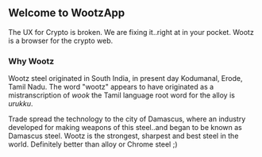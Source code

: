 ## Welcome to WootzApp

The UX for Crypto is broken. We are fixing it..right at in your pocket.
Wootz is a browser for the crypto web. 

### Why Wootz

Wootz steel originated in South India, in present day Kodumanal, Erode, Tamil Nadu. The word "wootz" appears to have originated as a mistranscription of *wook*  the Tamil language root word for the alloy is *urukku*.

Trade spread the technology to the city of Damascus, where an industry developed for making weapons of this steel..and began to be known as Damascus steel. Wootz is the strongest, sharpest and best steel in the world. Definitely better than alloy or Chrome steel ;)
